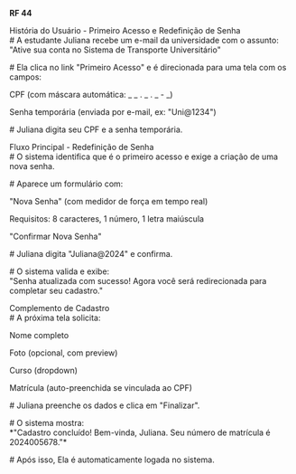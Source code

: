 **RF 44**

História do Usuário \- Primeiro Acesso e Redefinição de Senha  
\# A estudante Juliana recebe um e-mail da universidade com o assunto:  
"Ative sua conta no Sistema de Transporte Universitário"

\# Ela clica no link "Primeiro Acesso" e é direcionada para uma tela com os campos:

CPF (com máscara automática: \_ \_ . \_ . \_ \- \_)

Senha temporária (enviada por e-mail, ex: "Uni@1234")

\# Juliana digita seu CPF e a senha temporária.

Fluxo Principal \- Redefinição de Senha  
\# O sistema identifica que é o primeiro acesso e exige a criação de uma nova senha.

\# Aparece um formulário com:

"Nova Senha" (com medidor de força em tempo real)

Requisitos: 8 caracteres, 1 número, 1 letra maiúscula

"Confirmar Nova Senha"

\# Juliana digita "Juliana@2024" e confirma.

\# O sistema valida e exibe:  
"Senha atualizada com sucesso\! Agora você será redirecionada para completar seu cadastro."

Complemento de Cadastro  
\# A próxima tela solicita:

Nome completo

Foto (opcional, com preview)

Curso (dropdown)

Matrícula (auto-preenchida se vinculada ao CPF)

\# Juliana preenche os dados e clica em "Finalizar".

\# O sistema mostra:  
 \*"Cadastro concluído\! Bem-vinda, Juliana. Seu número de matrícula é 2024005678."\*

\# Após isso, Ela é automaticamente logada no sistema.

